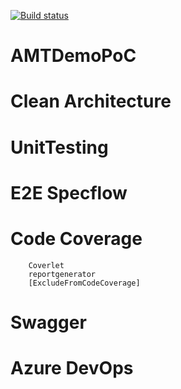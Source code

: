 [![Build status](https://dev.azure.com/amtdirectDemo/AmtDirectCalculator/_apis/build/status/AmtDirectCalculator-ASP.NET%20Core-CI)](https://dev.azure.com/amtdirectDemo/AmtDirectCalculator/_build/latest?definitionId=7)
<br />
# AMTDemoPoC

# Clean Architecture

# UnitTesting

# E2E Specflow

# Code Coverage

        Coverlet
        reportgenerator
        [ExcludeFromCodeCoverage]

# Swagger

# Azure DevOps

